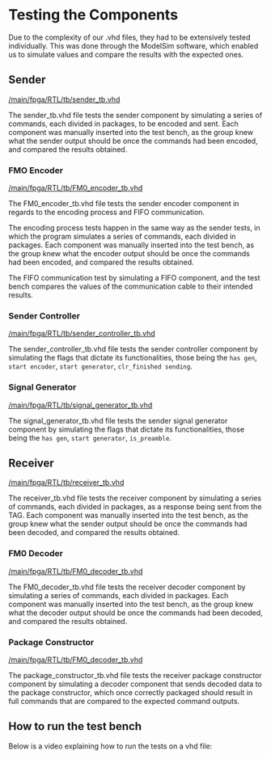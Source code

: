 # Testing the Components

Due to the complexity of our .vhd files, they had to be extensively tested individually. This was done through the ModelSim software, which enabled us to simulate values and compare the results with the expected ones.

## Sender

[/main/fpga/RTL/tb/sender_tb.vhd](https://github.com/pfeinsper/21b-indago-rfid-conformance-tester/blob/main/fpga/RTL/tb/sender_tb.vhd)

The sender_tb.vhd file tests the sender component by simulating a series of commands, each divided in packages, to be encoded and sent. Each component was manually inserted into the test bench, as the group knew what the sender output should be once the commands had been encoded, and compared the results obtained.

### FMO Encoder

[/main/fpga/RTL/tb/FM0_encoder_tb.vhd](https://github.com/pfeinsper/21b-indago-rfid-conformance-tester/blob/main/fpga/RTL/tb/FM0_encoder_tb.vhd)

The FM0_encoder_tb.vhd file tests the sender encoder component in regards to the encoding process and FIFO communication. 

The encoding process tests happen in the same way as the sender tests, in which the program simulates a series of commands, each divided in packages. Each component was manually inserted into the test bench, as the group knew what the encoder output should be once the commands had been encoded, and compared the results obtained.

The FIFO communication test by simulating a FIFO component, and the test bench compares the values of the communication cable to their intended results.

### Sender Controller

[/main/fpga/RTL/tb/sender_controller_tb.vhd](https://github.com/pfeinsper/21b-indago-rfid-conformance-tester/blob/main/fpga/RTL/tb/sender_controller_tb.vhd)

The sender_controller_tb.vhd file tests the sender controller component by simulating the flags that dictate its functionalities, those being the `has gen`, `start encoder`, `start generator`, `clr_finished sending`.

### Signal Generator

[/main/fpga/RTL/tb/signal_generator_tb.vhd](https://github.com/pfeinsper/21b-indago-rfid-conformance-tester/blob/main/fpga/RTL/tb/signal_generator_tb.vhd)

The signal_generator_tb.vhd file tests the sender signal generator component by simulating the flags that dictate its functionalities, those being the `has gen`, `start generator`, `is_preamble`.

## Receiver

[/main/fpga/RTL/tb/receiver_tb.vhd](https://github.com/pfeinsper/21b-indago-rfid-conformance-tester/blob/main/fpga/RTL/tb/receiver.vhd)

The receiver_tb.vhd file tests the receiver component by simulating a series of commands, each divided in packages, as a response being sent from the TAG. Each component was manually inserted into the test bench, as the group knew what the sender output should be once the commands had been decoded, and compared the results obtained.

### FM0 Decoder

[/main/fpga/RTL/tb/FM0_decoder_tb.vhd](https://github.com/pfeinsper/21b-indago-rfid-conformance-tester/blob/main/fpga/RTL/tb/FM0_decoder_tb.vhd)

The FM0_decoder_tb.vhd file tests the receiver decoder component by simulating a series of commands, each divided in packages. Each component was manually inserted into the test bench, as the group knew what the decoder output should be once the commands had been decoded, and compared the results obtained.

### Package Constructor

[/main/fpga/RTL/tb/FM0_decoder_tb.vhd](https://github.com/pfeinsper/21b-indago-rfid-conformance-tester/blob/main/fpga/RTL/tb/package_constructor_tb.vhd)

The package_constructor_tb.vhd file tests the receiver package constructor component by simulating a decoder component that sends decoded data to the package constructor, which once correctly packaged should result in full commands that are compared to the expected command outputs.

## How to run the test bench

Below is a video explaining how to run the tests on a vhd file: